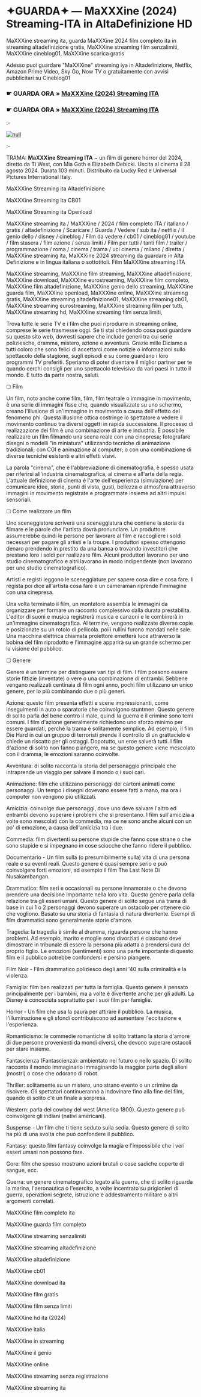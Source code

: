 # ✦GUARDA✦ — MaXXXine (2024) Streaming-ITA in AltaDefinizione HD
MaXXXine streaming ita, guarda MaXXXine 2024 film completo ita in streaming altadefinizione gratis, MaXXXine streaming film senzalimiti, MaXXXine cineblog01, MaXXXine scarica gratis

Adesso puoi guardare "MaXXXine" streaming iya in Altadefinizione, Netflix, Amazon Prime Video, Sky Go, Now TV o gratuitamente con avvisi pubblicitari su Cineblog01

### ☛ GUARDA ORA » [MaXXXine (2024) Streaming ITA](https://moviecorn-tv.com/it/movie/1079091/it-ends-with-us-siamo-noi-a-dire-basta.html)

### ☛ GUARDA ORA » [MaXXXine (2024) Streaming ITA](https://moviecorn-tv.com/it/movie/1079091/it-ends-with-us-siamo-noi-a-dire-basta.html)

:-

[![null](https://static.wixstatic.com/media/855a25_043b5abeb4ae4d35ac003198e7fe56ed~mv2.gif)](https://moviecorn-tv.com/it/movie/1079091/it-ends-with-us-siamo-noi-a-dire-basta.html)

:-

TRAMA: **MaXXXine Streaming ITA** ~ un film di genere horror del 2024, diretto da Ti West, con Mia Goth e Elizabeth Debicki. Uscita al cinema il 28 agosto 2024. Durata 103 minuti. Distribuito da Lucky Red e Universal Pictures International Italy.

MaXXXine Streaming ita Altadefinizione

MaXXXine Streaming ita CB01

MaXXXine Streaming ita Openload

MaXXXine streaming ita / MaXXXine / 2024 / film completo ITA / italiano / gratis / altadefinizione / Scaricare / Guarda / Vedere / sub ita / netflix / il genio dello / disney / cineblog / Film da vedere / cb01 / cineblog01 / youtube / film stasera / film azione / senza limiti / Film per tutti / tanti film / trailer / programmazione / roma / cinema / trama / uci cinema / milano / diretta / MaXXXine streaming ita, MaXXXine 2024 streaming da guardare in Alta Definizione e in lingua italiana o sottotitoli. Film MaXXXine streaming ITA

MaXXXine streaming, MaXXXine film streaming, MaXXXine altadefinizione, MaXXXine download, MaXXXine eurostreaming, MaXXXine film completo, MaXXXine film altadefinizione, MaXXXine genio dello streaming, MaXXXine guarda film, MaXXXine openload, MaXXXine online, MaXXXine streaming gratis, MaXXXine streaming altadefinizione01, MaXXXine streaming cb01, MaXXXine streaming eurostreaming, MaXXXine streaming film per tutti, MaXXXine streaming hd, MaXXXine streaming film senza limiti,

Trova tutte le serie TV e i film che puoi riprodurre in streaming online, comprese le serie trasmesse oggi. Se ti stai chiedendo cosa puoi guardare su questo sito web, dovresti sapere che include generi tra cui serie poliziesche, dramma, mistero, azione e avventura. Grazie mille Diciamo a tutti coloro che sono felici di accettarci come notizie o informazioni sullo spettacolo della stagione, sugli episodi e su come guardano i loro programmi TV preferiti. Speriamo di poter diventare il miglior partner per te quando cerchi consigli per uno spettacolo televisivo da vari paesi in tutto il mondo. È tutto da parte nostra, saluti.

☐ Film

Un film, noto anche come film, film, film teatrale o immagine in movimento, è una serie di immagini fisse che, quando visualizzate su uno schermo, creano l'illusione di un'immagine in movimento a causa dell'effetto del fenomeno phi. Questa illusione ottica costringe lo spettatore a vedere il movimento continuo tra diversi oggetti in rapida successione. Il processo di realizzazione dei film è una combinazione di arte e industria. È possibile realizzare un film filmando una scena reale con una cinepresa; fotografare disegni o modelli "in miniatura" utilizzando tecniche di animazione tradizionali; con CGI e animazione al computer; o con una combinazione di diverse tecniche esistenti e altri effetti visivi.

La parola "cinema", che è l'abbreviazione di cinematografia, è spesso usata per riferirsi all'industria cinematografica, al cinema e all'arte della regia. L'attuale definizione di cinema è l'arte dell'esperienza (simulazione) per comunicare idee, storie, punti di vista, gusti, bellezza o atmosfera attraverso immagini in movimento registrate e programmate insieme ad altri impulsi sensoriali.

☐ Come realizzare un film

Uno sceneggiatore scriverà una sceneggiatura che contiene la storia da filmare e le parole che l'artista dovrà pronunciare. Un produttore assumerebbe quindi le persone per lavorare al film e raccogliere i soldi necessari per pagare gli artisti e la troupe. I produttori spesso ottengono denaro prendendo in prestito da una banca o trovando investitori che prestano loro i soldi per realizzare film. Alcuni produttori lavorano per uno studio cinematografico e altri lavorano in modo indipendente (non lavorano per uno studio cinematografico).

Artisti e registi leggono le sceneggiature per sapere cosa dire e cosa fare. Il regista poi dice all'artista cosa fare e un cameraman riprende l'immagine con una cinepresa.

Una volta terminato il film, un montatore assembla le immagini da organizzare per formare un racconto complessivo dalla durata prestabilita. L'editor di suoni e musica registrerà musica e canzoni e le combinerà in un'immagine cinematografica. Al termine, vengono realizzate diverse copie e posizionate su un rotolo di pellicola. poi i rullini furono mandati nelle sale. Una macchina elettrica chiamata proiettore emetterà luce attraverso la bobina del film riprodotto e l'immagine apparirà su un grande schermo per la visione del pubblico.

☐ Genere

Genere è un termine per distinguere vari tipi di film. I film possono essere storie fittizie (inventate) o vere o una combinazione di entrambi. Sebbene vengano realizzati centinaia di film ogni anno, pochi film utilizzano un unico genere, per lo più combinando due o più generi.

Azione: questo film presenta effetti e scene impressionanti, come inseguimenti in auto o sparatorie che coinvolgono stuntmen. Questo genere di solito parla del bene contro il male, quindi la guerra e il crimine sono temi comuni. I film d'azione generalmente richiedono uno sforzo minimo per essere guardati, perché la trama è solitamente semplice. Ad esempio, il film Die Hard in cui un gruppo di terroristi prende il controllo di un grattacielo e chiede un riscatto per gli ostaggi. Dopotutto, un eroe salverà tutti. I film d'azione di solito non fanno piangere, ma se questo genere viene mescolato con il dramma, le emozioni saranno coinvolte.

Avventura: di solito racconta la storia del personaggio principale che intraprende un viaggio per salvare il mondo o i suoi cari.

Animazione: film che utilizzano personaggi dei cartoni animati come personaggi. Un tempo i disegni dovevano essere fatti a mano, ma ora i computer non vengono più utilizzati.

Amicizia: coinvolge due personaggi, dove uno deve salvare l'altro ed entrambi devono superare i problemi che si presentano. I film sull'amicizia a volte sono mescolati con la commedia, ma ce ne sono anche alcuni con un po' di emozione, a causa dell'amicizia tra i due.

Commedia: film divertenti su persone stupide che fanno cose strane o che sono stupide e si impegnano in cose sciocche che fanno ridere il pubblico.

Documentario - Un film sulla (o presumibilmente sulla) vita di una persona reale e su eventi reali. Questo genere è quasi sempre serio e può coinvolgere forti emozioni, ad esempio il film The Last Note Di Nusakambangan.

Drammatico: film seri e occasionali su persone innamorate o che devono prendere una decisione importante nella loro vita. Questo genere parla della relazione tra gli esseri umani. Questo genere di solito segue una trama di base in cui 1 o 2 personaggi devono superare un ostacolo per ottenere ciò che vogliono. Basato su una storia di fantasia di natura divertente. Esempi di film drammatici sono generalmente storie d'amore.

Tragedia: la tragedia è simile al dramma, riguarda persone che hanno problemi. Ad esempio, marito e moglie sono divorziati e ciascuno deve dimostrare in tribunale di essere la persona più adatta a prendersi cura del proprio figlio. Le emozioni (sentimenti) sono una parte importante di questo film e il pubblico potrebbe confondersi e persino piangere.

Film Noir - Film drammatico poliziesco degli anni '40 sulla criminalità e la violenza.

Famiglia: film ben realizzati per tutta la famiglia. Questo genere è pensato principalmente per i bambini, ma a volte è divertente anche per gli adulti. La Disney è conosciuta soprattutto per i suoi film per famiglie.

Horror - Un film che usa la paura per attirare il pubblico. La musica, l'illuminazione e gli sfondi contribuiscono ad aumentare l'eccitazione e l'esperienza.

Romanticismo: le commedie romantiche di solito trattano la storia d'amore di due persone provenienti da mondi diversi, che devono superare ostacoli per stare insieme.

Fantascienza (Fantascienza): ambientato nel futuro o nello spazio. Di solito racconta il mondo immaginario immaginando la maggior parte degli alieni (mostri) o cose che odorano di robot.

Thriller: solitamente su un mistero, uno strano evento o un crimine da risolvere. Gli spettatori continueranno a indovinare fino alla fine del film, quando di solito c'è un finale a sorpresa.

Western: parla del cowboy del west (America 1800). Questo genere può coinvolgere gli indiani (nativi americani).

Suspense - Un film che ti tiene seduto sulla sedia. Questo genere di solito ha più di una svolta che può confondere il pubblico.

Fantasy: questo film fantasy coinvolge la magia e l'impossibile che i veri esseri umani non possono fare.

Gore: film che spesso mostrano azioni brutali o cose sadiche coperte di sangue, ecc.

Guerra: un genere cinematografico legato alla guerra, che di solito riguarda la marina, l'aeronautica o l'esercito, a volte incentrato su prigionieri di guerra, operazioni segrete, istruzione e addestramento militare o altri argomenti correlati.

MaXXXine film completo ita

MaXXXine guarda film completo

MaXXXine streaming senzalimiti

MaXXXine streaming altadefinizione

MaXXXine altadefinizione

MaXXXine cb01

MaXXXine download ita

MaXXXine film gratis

MaXXXine film senza limiti

MaXXXine hd ita (2024)

MaXXXine italia

MaXXXine in streaming

MaXXXine il genio

MaXXXine online

MaXXXine streaming senza registrazione

MaXXXine streaming ita

